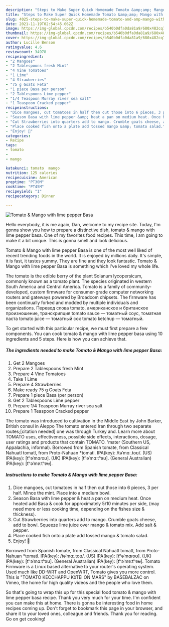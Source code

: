 ```yaml
---
description: "Steps to Make Super Quick Homemade Tomato &amp;amp; Mango with lime pepper Basa"
title: "Steps to Make Super Quick Homemade Tomato &amp;amp; Mango with lime pepper Basa"
slug: 4025-steps-to-make-super-quick-homemade-tomato-and-amp-mango-with-lime-pepper-basa
date: 2021-11-19T02:54:45.062Z
image: https://img-global.cpcdn.com/recipes/b540b0dfa0da81a9/680x482cq70/tomato-mango-with-lime-pepper-basa-recipe-main-photo.jpg
thumbnail: https://img-global.cpcdn.com/recipes/b540b0dfa0da81a9/680x482cq70/tomato-mango-with-lime-pepper-basa-recipe-main-photo.jpg
cover: https://img-global.cpcdn.com/recipes/b540b0dfa0da81a9/680x482cq70/tomato-mango-with-lime-pepper-basa-recipe-main-photo.jpg
author: Lucille Benson
ratingvalue: 4.6
reviewcount: 34978
recipeingredient:
- "2 Mangoes"
- "2 Tablespoons fresh Mint"
- "4 Vine Tomatoes"
- "1 Lime"
- "4 Strawberries"
- "75 g Goats Feta"
- "1 piece Basa per person"
- "2 Tablespoons Lime pepper"
- "1/4 Teaspoon Murray river sea salt"
- "1 Teaspoon Cracked pepper"
recipeinstructions:
- "Dice mangoes, cut tomatoes in half then cut those into 6 pieces, 3 per half. Mince the mint. Place into a medium bowl."
- "Season Basa with lime pepper &amp; heat a pan on medium heat. Once heated add Basa &amp; cook for approximately 5/10 minutes per side, (may need more or less cooking time, depending on the fishes size &amp; thickness)."
- "Cut Strawberries into quarters add to mango. Crumble goats cheese, add to bowl. Squeeze lime juice over mango &amp; tomato mix. Add salt &amp; pepper."
- "Place cooked fish onto a plate add tossed mango &amp; tomato salad."
- "Enjoy! 🤫"
categories:
- Recipe
tags:
- tomato
- 
- mango

katakunci: tomato  mango 
nutrition: 125 calories
recipecuisine: American
preptime: "PT30M"
cooktime: "PT45M"
recipeyield: "1"
recipecategory: Dinner

---
```



![Tomato &amp; Mango with lime pepper Basa](https://img-global.cpcdn.com/recipes/b540b0dfa0da81a9/680x482cq70/tomato-mango-with-lime-pepper-basa-recipe-main-photo.jpg)

Hello everybody, it is me again, Dan, welcome to my recipe site. Today, I'm gonna show you how to prepare a distinctive dish, tomato &amp; mango with lime pepper basa. One of my favorites food recipes. This time, I am going to make it a bit unique. This is gonna smell and look delicious.

Tomato &amp; Mango with lime pepper Basa is one of the most well liked of recent trending foods in the world. It is enjoyed by millions daily. It's simple, it is fast, it tastes yummy. They are fine and they look fantastic. Tomato &amp; Mango with lime pepper Basa is something which I've loved my whole life.

The tomato is the edible berry of the plant Solanum lycopersicum, commonly known as a tomato plant. The species originated in western South America and Central America. Tomato is a family of community-developed, custom firmware for consumer-grade computer networking routers and gateways powered by Broadcom chipsets. The firmware has been continually forked and modded by multiple individuals and organizations. Перевод слова tomato, американское и британское произношение, транскрипция tomato sauce — томатный соус, томатная паста tomato juice — томатный сок tomato ketchup — томатный.


To get started with this particular recipe, we must first prepare a few components. You can cook tomato &amp; mango with lime pepper basa using 10 ingredients and 5 steps. Here is how you can achieve that.

<!--inarticleads1-->

##### The ingredients needed to make Tomato &amp; Mango with lime pepper Basa:

1. Get 2 Mangoes
1. Prepare 2 Tablespoons fresh Mint
1. Prepare 4 Vine Tomatoes
1. Take 1 Lime
1. Prepare 4 Strawberries
1. Make ready 75 g Goats Feta
1. Prepare 1 piece Basa (per person)
1. Get 2 Tablespoons Lime pepper
1. Prepare 1/4 Teaspoon Murray river sea salt
1. Prepare 1 Teaspoon Cracked pepper


The tomato was introduced to cultivation in the Middle East by John Barker, British consul in Aleppo The tomato entered Iran through two separate routes;[citation needed] one was through Turkey and. Learn more about TOMATO uses, effectiveness, possible side effects, interactions, dosage, user ratings and products that contain TOMATO. &#39;mater (Southern US, Appalachia, informal). Borrowed from Spanish tomate, from Classical Nahuatl tomatl, from Proto-Nahuan *tomatl. IPA(key): /təˈmɑː.toʊ/. (US) IPA(key): [tʰəˈmɑɾoʊ]. (UK) IPA(key): [tʰəˈmɑːtʰəʊ]. (General Australian) IPA(key): [tʰəˈmɐːtʰɐʉ]. 

<!--inarticleads2-->

##### Instructions to make Tomato &amp; Mango with lime pepper Basa:

1. Dice mangoes, cut tomatoes in half then cut those into 6 pieces, 3 per half. Mince the mint. Place into a medium bowl.
1. Season Basa with lime pepper &amp; heat a pan on medium heat. Once heated add Basa &amp; cook for approximately 5/10 minutes per side, (may need more or less cooking time, depending on the fishes size &amp; thickness).
1. Cut Strawberries into quarters add to mango. Crumble goats cheese, add to bowl. Squeeze lime juice over mango &amp; tomato mix. Add salt &amp; pepper.
1. Place cooked fish onto a plate add tossed mango &amp; tomato salad.
1. Enjoy! 🤫


Borrowed from Spanish tomate, from Classical Nahuatl tomatl, from Proto-Nahuan *tomatl. IPA(key): /təˈmɑː.toʊ/. (US) IPA(key): [tʰəˈmɑɾoʊ]. (UK) IPA(key): [tʰəˈmɑːtʰəʊ]. (General Australian) IPA(key): [tʰəˈmɐːtʰɐʉ]. Tomato Firmware is a Linux based alternative to your router&#39;s operating system. Used much like DD-WRT and OpenWRT, Tomato gives you more control. This is &#34;TOMATO KECCHAPPU KôTEi ON MARS&#34; by BASEBALZAC on Vimeo, the home for high quality videos and the people who love them. 

So that's going to wrap this up for this special food tomato &amp; mango with lime pepper basa recipe. Thank you very much for your time. I'm confident you can make this at home. There is gonna be interesting food in home recipes coming up. Don't forget to bookmark this page in your browser, and share it to your loved ones, colleague and friends. Thank you for reading. Go on get cooking!
